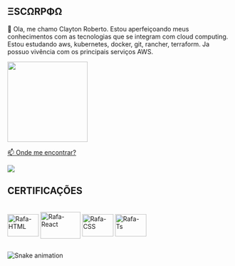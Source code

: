 ## ΞSCΩRPΦΩ
👋 Ola, me chamo Clayton Roberto.
 Estou aperfeiçoando meus conhecimentos com as tecnologias que se integram com cloud computing.
 Estou estudando aws, kubernetes, docker, git, rancher, terraform.
 Ja possuo vivência com os principais serviços AWS.
 
<div align="left">
  <a href="https://github.com/a-clayton-silva">
  <img height="180em" src="https://github-readme-stats.vercel.app/api?username=a-clayton-silva&show_icons=true&theme=dark&include_all_commits=true&count_private=true"/>
 
</div>

 📫 Onde me encontrar?   

<a href="https://www.linkedin.com/in/claytonroberto" target="_blank"><img src="https://img.shields.io/badge/-LinkedIn-%230077B5?style=for-the-badge&logo=linkedin&logoColor=white" target="_blank"></a>

## CERTIFICAÇÕES
<div style="display: inline_block"><br>
  
   <img align="center" alt="Rafa-HTML" height="50" width="70" src="https://www.kindpng.com/picc/m/152-1522129_how-to-manage-and-automate-aws-ebs-snapshots.png">
 
  <img align="center" alt="Rafa-React" height="60" width="90" src="https://blog.softexpert.com/wp-content/uploads/2016/03/cobit_itil.jpg">
 
  <img align="center" alt="Rafa-CSS" height="50" width="70" src="https://preview.redd.it/34xzfc6qi8y41.png?width=800&format=png&auto=webp&s=637e5040c50292ddecdc8c184025113d6ca98381">
 <img align="center" alt="Rafa-Ts" height="50" width="70" src="https://i.pinimg.com/originals/eb/07/fd/eb07fd0b5194c9db5bd901fbd885b791.jpg">
</div>
  
  ##

   ![Snake animation](https://github.com/a-clayton-silva/a-clayton-silva/blob/output/github-contribution-grid-snake.svg)
